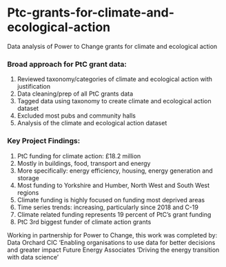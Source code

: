 # Ptc-grants-for-climate-and-ecological-action
Data analysis of Power to Change grants for climate and ecological action

### Broad approach for PtC grant data:
1. Reviewed taxonomy/categories of climate and ecological action with justification
2. Data cleaning/prep of all PtC grants data
3. Tagged data using taxonomy to create climate and ecological action dataset
4. Excluded most pubs and community halls
5. Analysis of the climate and ecological action dataset

### Key Project Findings:
1. PtC funding for climate action: £18.2 million
2. Mostly in buildings, food, transport and energy
3. More specifically: energy efficiency, housing, energy generation and storage 
4. Most funding to Yorkshire and Humber, North West and South West regions 
5. Climate funding is highly focused on funding most deprived areas
6. Time series trends: increasing, particularly since 2018 and C-19
7. Climate related funding represents 19 percent of PtC’s grant funding 
8. PtC 3rd biggest funder of climate action grants


Working in partnership for Power to Change, this work was completed by: 
Data Orchard CIC ‘Enabling organisations to use data for better decisions and greater impact
Future Energy Associates ‘Driving the energy transition with data science’
